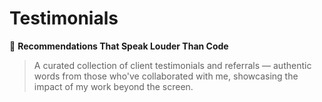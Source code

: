 # Testimonials

 💬 **Recommendations That Speak Louder Than Code**  
> A curated collection of client testimonials and referrals — authentic words from those who've collaborated with me, showcasing the impact of my work beyond the screen.
